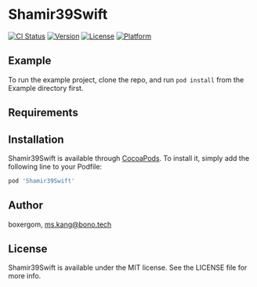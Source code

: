 # Shamir39Swift

[![CI Status](https://img.shields.io/travis/boxergom/Shamir39Swift.svg?style=flat)](https://travis-ci.org/boxergom/Shamir39Swift)
[![Version](https://img.shields.io/cocoapods/v/Shamir39Swift.svg?style=flat)](https://cocoapods.org/pods/Shamir39Swift)
[![License](https://img.shields.io/cocoapods/l/Shamir39Swift.svg?style=flat)](https://cocoapods.org/pods/Shamir39Swift)
[![Platform](https://img.shields.io/cocoapods/p/Shamir39Swift.svg?style=flat)](https://cocoapods.org/pods/Shamir39Swift)

## Example

To run the example project, clone the repo, and run `pod install` from the Example directory first.

## Requirements

## Installation

Shamir39Swift is available through [CocoaPods](https://cocoapods.org). To install
it, simply add the following line to your Podfile:

```ruby
pod 'Shamir39Swift'
```

## Author

boxergom, ms.kang@bono.tech

## License

Shamir39Swift is available under the MIT license. See the LICENSE file for more info.
